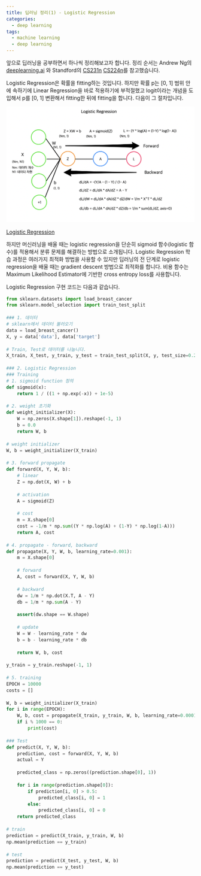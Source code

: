 ```yaml
---
title: 딥러닝 정리(1) - Logistic Regression
categories:
  - deep learning
tags:
  - machine learning
  - deep learning
---
```


앞으로 딥러닝을 공부하면서 하나씩 정리해보고자 합니다. 정리 순서는 Andrew Ng의 [deeplearning.ai](https://www.coursera.org/specializations/deep-learning) 와 Standford의 [CS231n](http://cs231n.stanford.edu/) [CS224n](http://cs224d.stanford.edu/)를 참고했습니다.



Logistic Regression은 확률을 fitting하는 것입니다. 하지만 확률 p는 [0, 1] 범위 안에 속하기에 Linear Regression을 바로 적용하기에 부적절했고 logit이라는 개념을 도입해서 p를 [0, 1] 변환해서 fitting한 뒤에 fitting을 합니다. 다음이 그 절차입니다.

![](assets/images/logistic-regression/logistic.png)

[Logistic Regression](https://ko.wikipedia.org/wiki/%EB%A1%9C%EC%A7%80%EC%8A%A4%ED%8B%B1_%ED%9A%8C%EA%B7%80)



하지만 머신러닝을 배울 때는 logistic regression을 단순히 sigmoid 함수(logistic 함수)를 적용해서 분류 문제를 해결하는 방법으로 소개됩니다. Logistic Regression 학습 과정은 여러가지 최적화 방법을 사용할 수 있지만 딥러닝의 전 단계로 logistic regression을 배울 때는 gradient descent 방법으로 최적화를 합니다. 비용 함수는 Maximum Likelihood Estimator에 기반한 cross entropy loss를 사용합니다.



Logistic Regression 구현 코드는 다음과 같습니다.

```python
from sklearn.datasets import load_breast_cancer
from sklearn.model_selection import train_test_split

### 1. 데이터
# sklearn에서 데이터 불러오기
data = load_breast_cancer()
X, y = data['data'], data['target']

# Train, Test로 데이터를 나눕니다.
X_train, X_test, y_train, y_test = train_test_split(X, y, test_size=0.2, stratify=y)

### 2. Logistic Regression
### Training
# 1. sigmoid function 정의
def sigmoid(x):
    return 1 / ((1 + np.exp(-x)) + 1e-5)

# 2. weight 초기화
def weight_initializer(X):
    W = np.zeros(X.shape[1]).reshape(-1, 1)
    b = 0.0     
    return W, b

# weight initializer
W, b = weight_initializer(X_train)

# 3. forward propagate
def forward(X, Y, W, b):
    # linear
    Z = np.dot(X, W) + b
    
    # activation
    A = sigmoid(Z)
    
    # cost
    m = X.shape[0]
    cost = -1/m * np.sum((Y * np.log(A) + (1-Y) * np.log(1-A)))
    return A, cost

# 4. propagate - forward, backward
def propagate(X, Y, W, b, learning_rate=0.001):
    m = X.shape[0]
    
    # forward
    A, cost = forward(X, Y, W, b)
    
    # backward
    dw = 1/m * np.dot(X.T, A - Y)
    db = 1/m * np.sum(A - Y)
    
    assert(dw.shape == W.shape)
    
    # update
    W = W - learning_rate * dw
    b = b - learning_rate * db

    return W, b, cost   

y_train = y_train.reshape(-1, 1)

# 5. training
EPOCH = 10000
costs = []

W, b = weight_initializer(X_train)
for i in range(EPOCH):
    W, b, cost = propagate(X_train, y_train, W, b, learning_rate=0.0001)
    if i % 1000 == 0:
        print(cost)

### Test
def predict(X, Y, W, b):
    prediction, cost = forward(X, Y, W, b)
    actual = Y
    
    predicted_class = np.zeros((prediction.shape[0], 1))
    
    for i in range(prediction.shape[0]):
        if prediction[i, 0] > 0.5:
            predicted_class[i, 0] = 1
        else:
            predicted_class[i, 0] = 0
    return predicted_class

# train
prediction = predict(X_train, y_train, W, b)
np.mean(prediction == y_train)

# test
prediction = predict(X_test, y_test, W, b)
np.mean(prediction == y_test)
```





